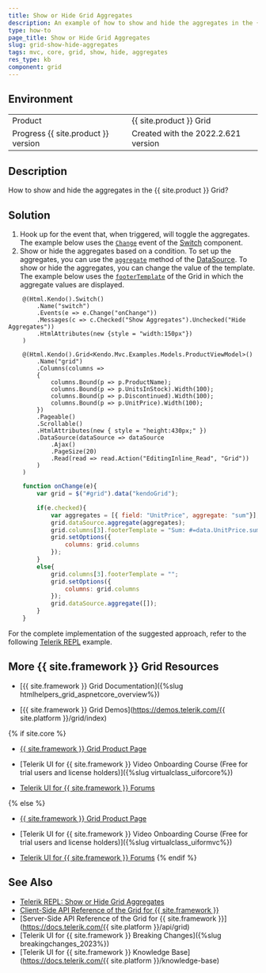 ```yaml
---
title: Show or Hide Grid Aggregates
description: An example of how to show and hide the aggregates in the {{ site.product }} Grid.
type: how-to
page_title: Show or Hide Grid Aggregates
slug: grid-show-hide-aggregates
tags: mvc, core, grid, show, hide, aggregates
res_type: kb
component: grid
---
```


## Environment

<table>
 <tr>
  <td>Product</td>
  <td>{{ site.product }} Grid</td>
 </tr>
 <tr>
  <td>Progress {{ site.product }} version</td>
  <td>Created with the 2022.2.621 version</td>
 </tr>
</table>

## Description

How to show and hide the aggregates in the {{ site.product }} Grid? 

## Solution

1. Hook up for the event that, when triggered, will toggle the aggregates. The example below uses the [`Change`](https://docs.telerik.com/kendo-ui/api/javascript/ui/switch/events/change) event of the [Switch](https://demos.telerik.com/aspnet-core/switch) component.
1. Show or hide the aggregates based on a condition. To set up the aggregates, you can use the [`aggregate`](https://docs.telerik.com/kendo-ui/api/javascript/data/datasource/methods/aggregate) method of the [DataSource](https://docs.telerik.com/kendo-ui/api/javascript/data/datasource). To show or hide the aggregates, you can change the value of the template. The example below uses the [`footerTemplate`](https://docs.telerik.com/kendo-ui/api/javascript/ui/grid/configuration/columns.footertemplate) of the Grid in which the aggregate values are displayed.

```Index.cshtml
    @(Html.Kendo().Switch()
        .Name("switch")
        .Events(e => e.Change("onChange"))
        .Messages(c => c.Checked("Show Aggregates").Unchecked("Hide Aggregates"))
        .HtmlAttributes(new {style = "width:150px"})
    )

    @(Html.Kendo().Grid<Kendo.Mvc.Examples.Models.ProductViewModel>()
        .Name("grid")
        .Columns(columns =>
        {
            columns.Bound(p => p.ProductName);
            columns.Bound(p => p.UnitsInStock).Width(100);
            columns.Bound(p => p.Discontinued).Width(100);
            columns.Bound(p => p.UnitPrice).Width(100);
        })
        .Pageable()
        .Scrollable()
        .HtmlAttributes(new { style = "height:430px;" })
        .DataSource(dataSource => dataSource
            .Ajax()
            .PageSize(20)
            .Read(read => read.Action("EditingInline_Read", "Grid"))
        )
    )
```
```Script.js
    function onChange(e){
        var grid = $("#grid").data("kendoGrid");

        if(e.checked){
            var aggregates = [{ field: "UnitPrice", aggregate: "sum"}];
            grid.dataSource.aggregate(aggregates);
            grid.columns[3].footerTemplate = "Sum: #=data.UnitPrice.sum == 0?'Calculating':data.UnitPrice.sum#";
            grid.setOptions({
                columns: grid.columns
            });
        }
        else{
            grid.columns[3].footerTemplate = "";
            grid.setOptions({
                columns: grid.columns
            });
            grid.dataSource.aggregate([]);
        }
    }
```

For the complete implementation of the suggested approach, refer to the following [Telerik REPL](https://netcorerepl.telerik.com/cGECaibw09Q1ou3W10) example.

## More {{ site.framework }} Grid Resources

* [{{ site.framework }} Grid Documentation]({%slug htmlhelpers_grid_aspnetcore_overview%})

* [{{ site.framework }} Grid Demos](https://demos.telerik.com/{{ site.platform }}/grid/index)

{% if site.core %}
* [{{ site.framework }} Grid Product Page](https://www.telerik.com/aspnet-core-ui/grid)

* [Telerik UI for {{ site.framework }} Video Onboarding Course (Free for trial users and license holders)]({%slug virtualclass_uiforcore%})

* [Telerik UI for {{ site.framework }} Forums](https://www.telerik.com/forums/aspnet-core-ui)

{% else %}
* [{{ site.framework }} Grid Product Page](https://www.telerik.com/aspnet-mvc/grid)

* [Telerik UI for {{ site.framework }} Video Onboarding Course (Free for trial users and license holders)]({%slug virtualclass_uiformvc%})

* [Telerik UI for {{ site.framework }} Forums](https://www.telerik.com/forums/aspnet-mvc)
{% endif %}

## See Also

* [Telerik REPL: Show or Hide Grid Aggregates](https://netcorerepl.telerik.com/cGECaibw09Q1ou3W10)
* [Client-Side API Reference of the Grid for {{ site.framework }}](https://docs.telerik.com/kendo-ui/api/javascript/ui/grid)
* [Server-Side API Reference of the Grid for {{ site.framework }}](https://docs.telerik.com/{{ site.platform }}/api/grid)
* [Telerik UI for {{ site.framework }} Breaking Changes]({%slug breakingchanges_2023%})
* [Telerik UI for {{ site.framework }} Knowledge Base](https://docs.telerik.com/{{ site.platform }}/knowledge-base)
